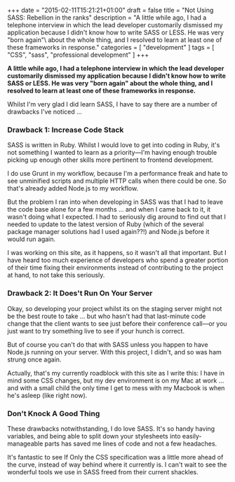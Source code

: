 +++
date = "2015-02-11T15:21:21+01:00"
draft = false
title = "Not Using SASS: Rebellion in the ranks"
description = "A little while ago, I had a telephone interview in which the lead developer customarily dismissed my application because I didn't know how to write SASS or LESS. He was very \"born again"\ about the whole thing, and I resolved to learn at least one of these frameworks in response."
categories = [
  "development"
]
tags = [ 
    "CSS",
    "sass",
    "professional development" 
]
+++

**A little while ago, I had a telephone interview in which the lead developer customarily dismissed my application because I didn't know how to write SASS or LESS. He was very "born again" about the whole thing, and I resolved to learn at least one of these frameworks in response.**

Whilst I'm very glad I did learn SASS, I have to say there are a number of drawbacks I've noticed ...

### Drawback 1: Increase Code Stack

SASS is written in Ruby. Whilst I would love to get into coding in Ruby, it's not something I wanted to learn as a priority—I'm having enough trouble picking up enough other skills more pertinent to frontend development.

I do use Grunt in my workflow, because I'm a performance freak and hate to see unminified scripts and multiple HTTP calls when there could be one. So that's already added Node.js to my workflow.

But the problem I ran into when developing in SASS was that I had to leave the code base alone for a few months ... and when I came back to it, it wasn't doing what I expected. I had to seriously dig around to find out that I needed to update to the latest version of Ruby (which of the several package manager solutions had I used again??!) and Node.js before it would run again.

I was working on this site, as it happens, so it wasn't all that important. But I have heard too much experience of developers who spend a greater portion of their time fixing their environments instead of contributing to the project at hand, to not take this seriously.

### Drawback 2: It Does't Run On Your Server

Okay, so developing your project whilst its on the staging server might not be the best route to take ... but who hasn't had that last-minute code change that the client wants to see just before their conference call—or you just want to try something live to see if your hunch is correct.

But of course you can't do that with SASS unless you happen to have Node.js running on your server. With this project, I didn't, and so was ham strung once again.

Actually, that's my currently roadblock with this site as I write this: I have in mind some CSS changes, but my dev environment is on my Mac at work ... and with a small child the only time I get to mess with my Macbook is when he's asleep (like right now).

### Don't Knock A Good Thing

These drawbacks notwithstanding, I do love SASS. It's so handy having variables, and being able to split down your stylesheets into easily-manageable parts has saved me lines of code and not a few headaches.

It's fantastic to see If Only the CSS specification was a little more ahead of the curve, instead of way behind where it currently is. I can't wait to see the wonderful tools we use in SASS freed from their current shackles.
